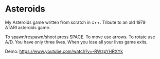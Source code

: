 # Asteroids
My Asteroids game written from scratch in c++. Tribute to an old 1979 ATARI asteroids game.

To spawn/respawn/shoot press SPACE.
To move use arrows. To rotate use A/D.
You have only three lives.
When you lose all your lives game exits.

Demo: https://www.youtube.com/watch?v=-RWzpYHRXYk
